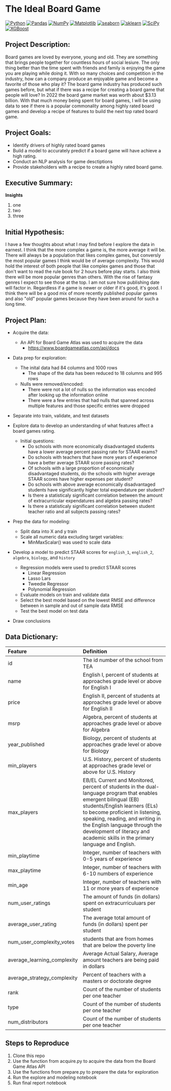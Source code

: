 # The Ideal Board Game
<a href="#"><img alt="Python" src="https://img.shields.io/badge/Python-013243.svg?logo=python&logoColor=blue"></a>
<a href="#"><img alt="Pandas" src="https://img.shields.io/badge/Pandas-150458.svg?logo=pandas&logoColor=white"></a>
<a href="#"><img alt="NumPy" src="https://img.shields.io/badge/Numpy-2a4d69.svg?logo=numpy&logoColor=grey"></a>
<a href="#"><img alt="Matplotlib" src="https://img.shields.io/badge/Matplotlib-8DF9C1.svg?logo=matplotlib&logoColor=blue"></a>
<a href="#"><img alt="seaborn" src="https://img.shields.io/badge/seaborn-65A9A8.svg?logo=pandas&logoColor=white"></a>
<a href="#"><img alt="sklearn" src="https://img.shields.io/badge/sklearn-4b86b4.svg?logo=scikitlearn&logoColor=grey"></a>
<a href="#"><img alt="SciPy" src="https://img.shields.io/badge/SciPy-1560bd.svg?logo=scipy&logoColor=blue"></a>
<a href="#"><img alt="XGBoost" src="https://img.shields.io/badge/XGBoost-1560bd.svg?logo=xgboost&logoColor=blue"></a>


## Project Description:
Board games are loved by everyone, young and old. They are something that brings people together for countless hours of social lesiure. The only thing better than the time spent with friends and family is enjoying the game you are playing while doing it. With so many choices and competition in the industry, how can a company produce an enjoyable game and become a favorite of those who play it? The board game industry has produced such games before, but what if there was a recipe for creating a board game that people will love? In 2022 the board game market was worth about $3.13 billion. With that much money being spent for board games, I will be using data to see if there is a popular commonality among highly rated board games and develop a recipe of features to build the next top rated board game.

## Project Goals:
* Identify drivers of highly rated board games
* Build a model to accurately predict if a board game will have achieve a high rating.
* Conduct an NLP analysis for game desctiptions
* Provide stakeholders with a recipe to create a highly rated board game.


## Executive Summary:
**Insights**
1. one
2. two
3. three


## Initial Hypothesis:
I have a few thoughts about what I may find before I explore the data in earnest. I think that the more complex a game is, the more average it will be. There will always be a population that likes complex games, but conversly the most popular games I think would be of average complexity. This would hold the interest of both people that like complex games and those that don't want to read the rule book for 2 hours before play starts. I also think there will be more popular genres than others. With the rise of fantasy genres I expect to see those at the top. I am not sure how publishing date will factor in. Regardless if a game is newer or older if it's good, it's good. I think there will be a good mix of more recently published popular games and also "old" popular games because they have been around for such a long time.

## Project Plan:

* Acquire the data:
  * An API for Board Game Atlas was used to acquire the data
      * https://www.boardgameatlas.com/api/docs

* Data prep for exploration:
    * The inital data had 84 columns and 1000 rows
        * The shape of the data has been reduced to 18 columns and 995 rows
    * Nulls were removed/encoded:
        * There were not a lot of nulls so the information was encoded after looking up the information online
        * There were a few entries that had nulls that spanned across multiple features and those specific entries were dropped
        
* Separate into train, validate, and test datasets
 
* Explore data to develop an understanding of what features affect a board games rating.
   * Initial questions:
       * Do schools with more economically disadvantaged students have a lower average percent passing rate for STAAR exams?
       * Do schools with teachers that have more years of experience have a better average STAAR score passing rates?
       * Of schools with a large proportion of economically disadvantaged students, do the schools with higher average STAAR scores have higher expenses per student?
       * Do schools with above average economically disadvantaged students have significantly higher total expendature per student?
       * Is there a statisticaly significant correlation between the amount of extracurricular expendatures and algebra passing rates?
       * Is there a statisticaly significant correlation between student teacher ratio and all subjects passing rates?
       
* Prep the data for modeling:
    * Split data into X and y train
    * Scale all numeric data excluding target variables:
        * MinMaxScalar() was used to scale data
      
* Develop a model to predict STAAR scores for `english_1`, `english_2`, `algebra`, `biology`, and `history`
   * Regression models were used to predict STAAR scores
       * Linear Regression
       * Lasso Lars
       * Tweedie Regressor
       * Polynomial Regression
   * Evaluate models on train and validate data
   * Select the best model based on the lowest RMSE and difference between in sample and out of sample data RMSE
   * Test the best model on test data
 
* Draw conclusions

## Data Dictionary:


| Feature | Definition |
|:--------|:-----------|
|id| The id number of the school from TEA|
|name| English I, percent of students at approaches grade level or above for English I|
|price| English II, percent of students at approaches grade level or above for English II|
|msrp| Algebra, percent of students at approaches grade level or above for Algebra|
|year_published| Biology, percent of students at approaches grade level or above for Biology|
|min_players| U.S. History, percent of students at approaches grade level or above for U.S. History|
|max_players| EB/EL Current and Monitored, percent of students in the dual-language program that enables emergent bilingual (EB) students/English learners (ELs) to become proficient in listening, speaking, reading, and writing in the English language through the development of literacy and academic skills in the primary language and English.|
|min_playtime| Integer, number of teachers with 0-5 years of experience|
|max_playtime| Integer, number of teachers with 6-10 numbers of experience|
|min_age| Integer, number of teachers with 11 or more years of experience|
|num_user_ratings| The amount of funds (in dollars) spent on extracurriculuars per student|
|average_user_rating| The average total amount of funds (in dollars) spent per student|
|num_user_complexity_votes| students that are from homes that are below the poverty line
|average_learning_complexity| Average Actual Salary, Average amount teachers are being paid in dollars|
|average_strategy_complexity| Percent of teachers with a masters or doctorate degree|
|rank| Count of the number of students per one teacher|
|type| Count of the number of students per one teacher|
|num_distributors| Count of the number of students per one teacher|



## Steps to Reproduce
1. Clone this repo
2. Use the function from acquire.py to acquire the data from the Board Game Atlas API 
3. Use the functions from prepare.py to prepare the data for exploration
4. Run the explore and modeling notebook
5. Run final report notebook
